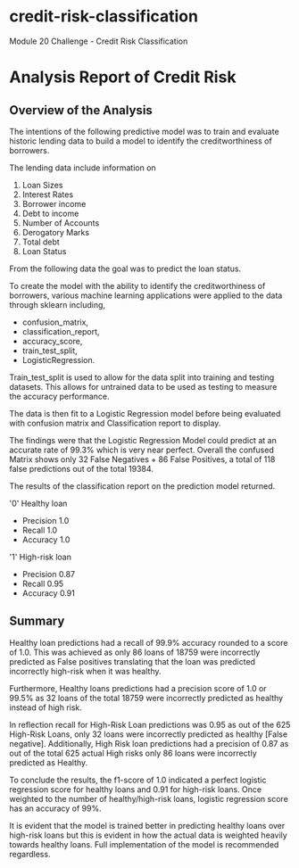 # credit-risk-classification
Module 20 Challenge - Credit Risk Classification

# Analysis Report of Credit Risk

## Overview of the Analysis

The intentions of the following predictive model was to train and evaluate historic lending data to build a model to identify the creditworthiness of borrowers.

The lending data include information on
1. Loan Sizes
2. Interest Rates
3. Borrower income
4. Debt to income
5. Number of Accounts
6. Derogatory Marks
7. Total debt
8. Loan Status

From the following data the goal was to predict the loan status.

To create the model with the ability to identify the creditworthiness of borrowers, various machine learning applications were applied to the data through sklearn including,
- confusion_matrix, 
- classification_report, 
- accuracy_score,
- train_test_split,
- LogisticRegression.

Train_test_split is used to allow for the data split into training and testing datasets.
This allows for untrained data to be used as testing to measure the accuracy performance.

The data is then fit to a Logistic Regression model before being evaluated with confusion matrix and Classification report to display.

The findings were that the Logistic Regression Model could predict at an accurate rate of 99.3% which is very near perfect. 
Overall the confused Matrix shows only 32 False Negatives + 86 False Positives, a total of 118 false predictions out of the total 19384.

The results of the classification report on the prediction model returned.

'0' Healthy loan
* Precision 1.0
* Recall 1.0
* Accuracy 1.0

'1' High-risk loan
* Precision 0.87
* Recall 0.95
* Accuracy 0.91

## Summary

Healthy loan predictions had a recall of 99.9% accuracy rounded to a score of 1.0.
This was achieved as only 86 loans of 18759 were incorrectly predicted as False positives translating that the loan was predicted incorrectly high-risk when it was healthy.

Furthermore, Healthy loans predictions had a precision score of 1.0 or 99.5% as 32 loans of the total 18759 were incorrectly predicted as healthy instead of high risk.

In reflection recall for High-Risk Loan predictions was 0.95 as out of the 625 High-Risk Loans, only 32 loans were incorrectly predicted as healthy [False negative].
Additionally, High Risk loan predictions had a precision of 0.87 as out of the total 625 actual High risks only 86 loans were incorrectly predicted as Healthy.

To conclude the results, the f1-score of 1.0 indicated a perfect logistic regression score for healthy loans and 0.91 for high-risk loans.
Once weighted to the number of healthy/high-risk loans, logistic regression score has an accuracy of 99%.

It is evident that the model is trained better in predicting healthy loans over high-risk loans but this is evident in how the actual data is weighted heavily towards healthy loans. Full implementation of the model is recommended regardless.
